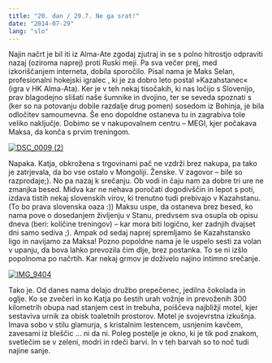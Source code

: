 ```yaml
---
title: "20. dan / 29.7. Ne ga srat!"
date: "2014-07-29"
lang: "slo"
---
```


Najin načrt je bil iti iz Alma-Ate zgodaj zjutraj in se s polno hitrostjo odpraviti nazaj (oziroma naprej) proti Ruski meji. Pa sva večer prej, med izkoriščanjem interneta, dobila sporočilo. Pisal nama je Maks Selan, profesionalni hokejski igralec , ki je za dobro leto postal »Kazahstanec« (igra v HK Alma-Ata). Ker je v teh nekaj tisočakih, ki nas ločijo s Slovenijo, prav blagodejno slišati naše šumnike in dvojino, ter se seveda spoznati s (ker so na potovanju dobile razdalje drug pomen) sosedom iz Bohinja, je bila odločitev samoumevna. Še eno dopoldne ostaneva tu in zagrabiva tole veliko naključje. Dobimo se v nakupovalnem centru – MEGI, kjer počakava Maksa, da konča s prvim treningom.

[![DSC_0009 (2)](images/DSC_0009-2-300x200.jpg)](http://gremovmongolijo.com/wp-content/uploads/2014/08/DSC_0009-2.jpg)

Napaka. Katja, obkrožena s trgovinami pač ne vzdrži brez nakupa, pa tako je zatrjevala, da bo vse ostalo v Mongoliji. Ženske. V zagovor – bile so razprodaje;). No pa nazaj k srečanju. Ob vodi in čaju nam za dobre tri ure ne zmanjka besed. Midva kar ne nehava poročati dogodivščin in lepot s poti, izdava tistih nekaj slovenskih virov, ki trenutno tudi prebivajo v Kazahstanu. (To bo prava slovenska oaza :)) Maksu uspe, da ostaneva brez besed, ko nama pove o dosedanjem življenju v Stanu, predvsem sva osupla ob opisu dneva (beri: količine treningov) – kar mora biti logično, ker zadnjih dvajset dni samo sediva ;). Ampak od sedaj naprej spremljamo še Kazahstansko ligo in navijamo za Maksa! Pozno popoldne nama je le uspelo sesti za volan v upanju, da bova lahko prevozila čim dlje, brez postanka. To se ni izšlo popolnoma po načrtih. Kar nekaj grmov je doživelo najino intimno srečanje.

[![IMG_9404](images/IMG_9404-300x200.jpg)](http://gremovmongolijo.com/wp-content/uploads/2014/08/IMG_9404.jpg)

Tako je. Od danes nama delajo družbo prepečenec, jedilna čokolada in oglje. Ko se zvečeri in ko Katja po šestih urah vožnje in prevoženih 300 kilometrih obupa nad stanjem cest in trebuha, poiščeva najbližji motel, kjer sestaviva urnik za obisk toaletnih prostorov. Motel je svojevrstna izkušnja. Imava sobo v stilu glamurja, s kristalnim lestencem, usnjenim kavčem, zavesami iz bleščic … ni da ni. Poleg postelje je okno, ki je tik pod znakom, svetlečim se v zeleni, modri in rdeči barvi. In v teh barvah so to noč tudi najine sanje.
